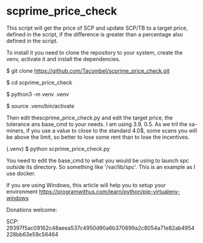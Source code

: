 # scprime_price_check

This script will get the price of SCP and update SCP/TB to a target price, defined in the script, if the difference is greater than a percentage also defined in the script.

To install it you need to clone the repository to your system, create the venv, activate it and install the dependencies.

$ git clone https://github.com/Tacombel/scprime_price_check.git

$ cd scprime_price_check

$ python3 -m venv .venv

$ source .venv/bin/activate

Then edit thescprime_price_check.py and edit the target price, the tolerance ans base_cmd to your needs. I am using 3.9, 0.5. As we tril the xa-miners, if you use a value to close to the standard 4.0$, some scans you will be above the limit, so better to lose some rent than to lose the incentives.

(.venv) $ python scprime_price_check.py

You need to edit the base_cmd to what you would be using to launch spc outside its directory. So something like '/var/lib/spc'. This is an example as I use docker.

If you are using Windows, this article will help you to setup your environment https://programwithus.com/learn/python/pip-virtualenv-windows

Donations welcome:

SCP: 29397f5ac09162c48aeea537c4950d90a6b370899a2c8054a71e82ab4954228bb63e59c56464
